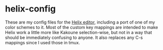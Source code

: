 helix-config
============

These are my config files for the [Helix editor][helix], including a port of
one of my color schemes to it. Most of the custom key mappings are intended to
make Helix work a little more like Kakoune selection-wise, but not in a way that
should be immediately confusing to anyone. It also replaces any C-s mappings
since I used those in tmux.

[helix]: https://helix-editor.com/
